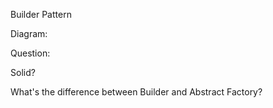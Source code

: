 Builder Pattern 

Diagram:


Question: 

Solid?

What's the difference between Builder and Abstract Factory?

